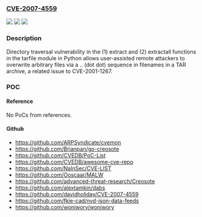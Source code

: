 ### [CVE-2007-4559](https://cve.mitre.org/cgi-bin/cvename.cgi?name=CVE-2007-4559)
![](https://img.shields.io/static/v1?label=Product&message=n%2Fa&color=blue)
![](https://img.shields.io/static/v1?label=Version&message=n%2Fa&color=blue)
![](https://img.shields.io/static/v1?label=Vulnerability&message=n%2Fa&color=brighgreen)

### Description

Directory traversal vulnerability in the (1) extract and (2) extractall functions in the tarfile module in Python allows user-assisted remote attackers to overwrite arbitrary files via a .. (dot dot) sequence in filenames in a TAR archive, a related issue to CVE-2001-1267.

### POC

#### Reference
No PoCs from references.

#### Github
- https://github.com/ARPSyndicate/cvemon
- https://github.com/Brianpan/go-creosote
- https://github.com/CVEDB/PoC-List
- https://github.com/CVEDB/awesome-cve-repo
- https://github.com/NaInSec/CVE-LIST
- https://github.com/Ooscaar/MALW
- https://github.com/advanced-threat-research/Creosote
- https://github.com/alextamkin/dabs
- https://github.com/davidholiday/CVE-2007-4559
- https://github.com/fkie-cad/nvd-json-data-feeds
- https://github.com/woniwory/woniwory

